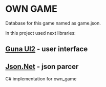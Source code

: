 # OWN GAME

Database for this game named as game.json.

In this project used next libraries:

## [Guna UI2](https://gunaui.com/) - user interface
## [Json.Net](https://www.newtonsoft.com/json) - json parcer


C# implementation for own_game
